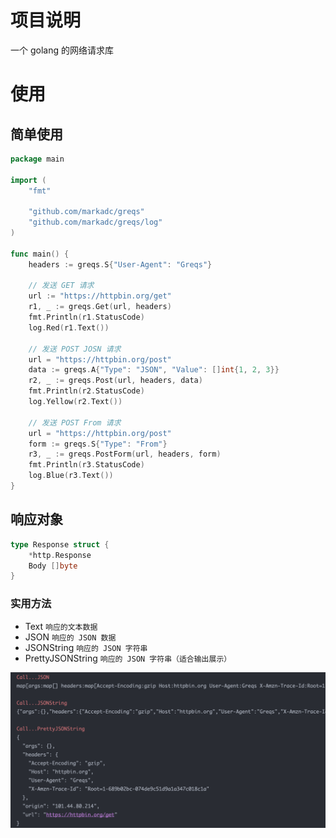 # 项目说明

一个 golang 的网络请求库

# 使用

## 简单使用

```go
package main

import (
    "fmt"
    
    "github.com/markadc/greqs"
    "github.com/markadc/greqs/log"
)

func main() {
    headers := greqs.S{"User-Agent": "Greqs"}
    
    // 发送 GET 请求
    url := "https://httpbin.org/get"
    r1, _ := greqs.Get(url, headers)
    fmt.Println(r1.StatusCode)
    log.Red(r1.Text())
    
    // 发送 POST JOSN 请求
    url = "https://httpbin.org/post"
    data := greqs.A{"Type": "JSON", "Value": []int{1, 2, 3}}
    r2, _ := greqs.Post(url, headers, data)
    fmt.Println(r2.StatusCode)
    log.Yellow(r2.Text())
    
    // 发送 POST From 请求
    url = "https://httpbin.org/post"
    form := greqs.S{"Type": "From"}
    r3, _ := greqs.PostForm(url, headers, form)
    fmt.Println(r3.StatusCode)
    log.Blue(r3.Text())
}

```

## 响应对象
```go
type Response struct {
    *http.Response
    Body []byte
}
```

### 实用方法
- Text `响应的文本数据`
- JSON `响应的 JSON 数据`
- JSONString `响应的 JSON 字符串`
- PrettyJSONString `响应的 JSON 字符串（适合输出展示）`

![show_response.png](show_response.png)
